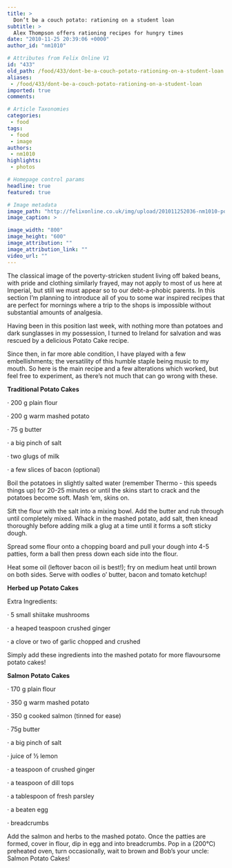 ```yaml
---
title: >
  Don’t be a couch potato: rationing on a student loan
subtitle: >
  Alex Thompson offers rationing recipes for hungry times
date: "2010-11-25 20:39:06 +0000"
author_id: "nm1010"

# Attributes from Felix Online V1
id: "433"
old_path: /food/433/dont-be-a-couch-potato-rationing-on-a-student-loan
aliases:
 - /food/433/dont-be-a-couch-potato-rationing-on-a-student-loan
imported: true
comments:

# Article Taxonomies
categories:
 - food
tags:
 - food
 - image
authors:
 - nm1010
highlights:
 - photos

# Homepage control params
headline: true
featured: true

# Image metadata
image_path: "http://felixonline.co.uk/img/upload/201011252036-nm1010-potttaaa.jpg"
image_caption: >

image_width: "800"
image_height: "600"
image_attribution: ""
image_attribution_link: ""
video_url: ""
---
```


The classical image of the poverty-stricken student living off baked beans, with pride and clothing similarly frayed, may not apply to most of us here at Imperial, but still we must appear so to our debt-a-phobic parents. In this section I’m planning to introduce all of you to some war inspired recipes that are perfect for mornings where a trip to the shops is impossible without substantial amounts of analgesia.

Having been in this position last week, with nothing more than potatoes and dark sunglasses in my possession, I turned to Ireland for salvation and was rescued by a delicious Potato Cake recipe.

Since then, in far more able condition, I have played with a few embellishments; the versatility of this humble staple being music to my mouth. So here is the main recipe and a few alterations which worked, but feel free to experiment, as there’s not much that can go wrong with these.

__Traditional Potato Cakes__

· 200 g plain flour

· 200 g warm mashed potato

· 75 g butter

· a big pinch of salt

· two glugs of milk

· a few slices of bacon (optional)

Boil the potatoes in slightly salted water (remember Thermo - this speeds things up) for 20-25 minutes or until the skins start to crack and the potatoes become soft. Mash ‘em, skins on.

Sift the flour with the salt into a mixing bowl. Add the butter and rub through until completely mixed. Whack in the mashed potato, add salt, then knead thoroughly before adding milk a glug at a time until it forms a soft sticky dough.

Spread some flour onto a chopping board and pull your dough into 4-5 patties, form a ball then press down each side into the flour.

Heat some oil (leftover bacon oil is best!); fry on medium heat until brown on both sides. Serve with oodles o’ butter, bacon and tomato ketchup!

__Herbed up Potato Cakes__

Extra Ingredients:

· 5 small shiitake mushrooms

· a heaped teaspoon crushed ginger

· a clove or two of garlic chopped and crushed

Simply add these ingredients into the mashed potato for more flavoursome potato cakes!

__Salmon Potato Cakes__

· 170 g plain flour

· 350 g warm mashed potato

· 350 g cooked salmon (tinned for ease)

· 75g butter

· a big pinch of salt

· juice of ½ lemon

· a teaspoon of crushed ginger

· a teaspoon of dill tops

· a tablespoon of fresh parsley

· a beaten egg

· breadcrumbs

Add the salmon and herbs to the mashed potato. Once the patties are formed, cover in flour, dip in egg and into breadcrumbs. Pop in a (200°C) preheated oven, turn occasionally, wait to brown and Bob’s your uncle: Salmon Potato Cakes!
